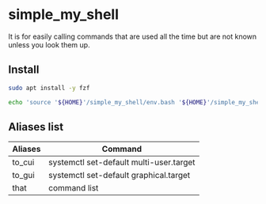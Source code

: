 # simple_my_shell

It is for easily calling commands that are used all the time but are not known unless you look them up.

## Install

```bash
sudo apt install -y fzf

echo 'source '${HOME}'/simple_my_shell/env.bash '${HOME}'/simple_my_shell' >> ${HOME}/.bashrc
```


## Aliases list

| Aliases | Command                                 |
| ------- | --------------------------------------- |
| to_cui  | systemctl set-default multi-user.target |
| to_gui  | systemctl set-default graphical.target  |
| that    | command list                            |

